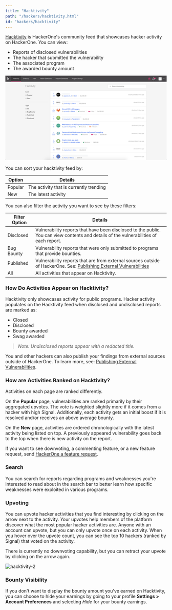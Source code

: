 ```yaml
---
title: "Hacktivity"
path: "/hackers/hacktivity.html"
id: "hackers/hacktivity"
---
```


[Hacktivity](https://hackerone.com/hacktivity?sort_type=popular&filter=type%3Aall&page=1&range=forever) is HackerOne's community feed that showcases hacker activity on HackerOne. You can view:
* Reports of disclosed vulnerabilities
* The hacker that submitted the vulnerability
* The associated program
* The awarded bounty amount

![hacktivity-1a](./images/hacktivity-1b.png)

You can sort your hacktivity feed by:

Option | Details
---- | --------
Popular | The activity that is currently trending
New | The latest activity

You can also filter the activity you want to see by these filters:

Filter Option | Details
------------- | --------
Disclosed | Vulnerability reports that have been disclosed to the public. You can view contents and details of the vulnerabilities of each report.  
Bug Bounty | Vulnerability reports that were only submitted to programs that provide bounties.
Published | Vulnerability reports that are from external sources outside of HackerOne. See: [Publishing External Vulnerabilities](/hackers/publishing-external-vulnerabilities.html)
All | All activities that appear on Hacktivity.

### How Do Activities Appear on Hacktivity?
Hacktivity only showcases activity for public programs. Hacker activity populates on the Hacktivity feed when disclosed and undisclosed reports are marked as:
* Closed
* Disclosed
* Bounty awarded
* Swag awarded

><i>Note: Undisclosed reports appear with a redacted title.</i>

You and other hackers can also publish your findings from external sources outside of HackerOne. To learn more, see: [Publishing External Vulnerabilities](/hackers/publishing-external-vulnerabilities.html).

### How are Activities Ranked on Hacktivity?
Activities on each page are ranked differently.

On the **Popular** page, vulnerabilities are ranked primarily by their aggregated upvotes. The vote is weighted slightly more if it comes from a hacker with high Signal. Additionally, each activity gets an initial boost if it is resolved and/or receives an above average bounty.

On the **New** page, activities are ordered chronologically with the latest activity being listed on top. A previously appeared vulnerability goes back to the top when there is new activity on the report.

If you want to see downvoting, a commenting feature, or a new feature request, send [HackerOne a feature request](mailto:feedback@hackerone.com).

### Search
You can search for reports regarding programs and weaknesses you're interested to read about in the search bar to better learn how specific weaknesses were exploited in various programs.

### Upvoting
You can upvote hacker activities that you find interesting by clicking on the arrow next to the activity. Your upvotes help members of the platform discover what the most popular hacker activities are. Anyone with an account can upvote, but you can only upvote once on each activity. When you hover over the upvote count, you can see the top 10 hackers (ranked by Signal) that voted on the activity.

There is currently no downvoting capability, but you can retract your upvote by clicking on the arrow again.

![hacktivity-2](./images/hacktivity-2-update.png)

### Bounty Visibility
If you don't want to display the bounty amount you've earned on Hacktivity, you can choose to hide your earnings by going to your profile **Settings > Account Preferences** and selecting *Hide* for your bounty earnings.

